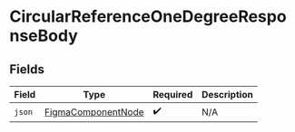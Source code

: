 # CircularReferenceOneDegreeResponseBody


## Fields

| Field                                                           | Type                                                            | Required                                                        | Description                                                     |
| --------------------------------------------------------------- | --------------------------------------------------------------- | --------------------------------------------------------------- | --------------------------------------------------------------- |
| `json`                                                          | [FigmaComponentNode](../../models/shared/FigmaComponentNode.md) | :heavy_check_mark:                                              | N/A                                                             |